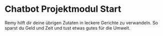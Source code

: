 # Chatbot Projektmodul Start

Remy hilft dir deine übrigen Zutaten in leckere Gerichte zu verwandeln. So sparst du Geld und Zeit und tust etwas gutes für die Umwelt.
